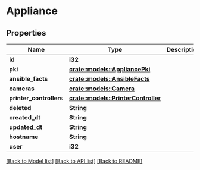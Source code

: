 # Appliance

## Properties

Name | Type | Description | Notes
------------ | ------------- | ------------- | -------------
**id** | **i32** |  | [readonly]
**pki** | [**crate::models::AppliancePki**](AppliancePKI.md) |  | 
**ansible_facts** | [**crate::models::AnsibleFacts**](AnsibleFacts.md) |  | 
**cameras** | [**crate::models::Camera**](Camera.md) |  | 
**printer_controllers** | [**crate::models::PrinterController**](PrinterController.md) |  | 
**deleted** | **String** |  | [readonly]
**created_dt** | **String** |  | [readonly]
**updated_dt** | **String** |  | [readonly]
**hostname** | **String** |  | 
**user** | **i32** |  | 

[[Back to Model list]](../README.md#documentation-for-models) [[Back to API list]](../README.md#documentation-for-api-endpoints) [[Back to README]](../README.md)


